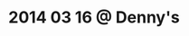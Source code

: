 ---
layout: blog
title: 2014 03 16 @ Denny's 
category: blog
lat: 47.57838
lng: -122.32831
altitude: 6.48
image: https://s3-us-west-2.amazonaws.com/worldcup14/2014-03-16 10:33:38 PDT.jpg
observation: 20140316103338PDT
---